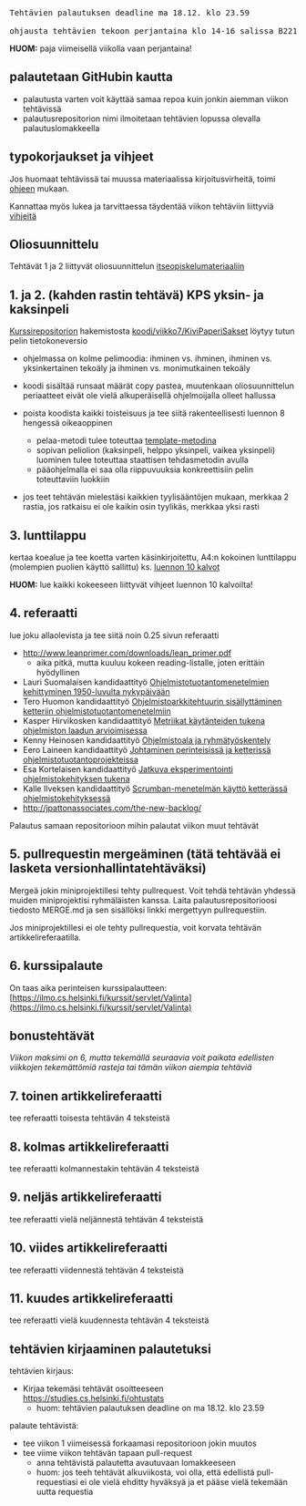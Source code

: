 <pre>
Tehtävien palautuksen deadline ma 18.12. klo 23.59

ohjausta tehtävien tekoon perjantaina klo 14-16 salissa B221
</pre>

**HUOM:** paja viimeisellä viikolla vaan perjantaina!

## palautetaan GitHubin kautta

* palautusta varten voit käyttää samaa repoa kuin jonkin aiemman viikon tehtävissä
* palautusrepositorion nimi ilmoitetaan tehtävien lopussa olevalla palautuslomakkeella

## typokorjaukset ja vihjeet 

Jos huomaat tehtävissä tai muussa materiaalissa kirjoitusvirheitä, toimi  [ohjeen](https://github.com/mluukkai/ohjelmistotuotanto2017/blob/master/laskarit/3.md#typokorjauksia--vinkkejä) mukaan.

Kannattaa myös lukea ja tarvittaessa täydentää viikon tehtäviin liittyviä [vihjeitä](https://github.com/mluukkai/ohjelmistotuotanto2017/blob/master/laskarit/7-tips.md#)


## Oliosuunnittelu

Tehtävät 1 ja 2 liittyvät oliosuunnittelun [itseopiskelumateriaaliin](https://github.com/mluukkai/ohjelmistotuotanto2017/blob/master/web/oliosuunnittelu.md)

## 1. ja 2. (kahden rastin tehtävä) KPS yksin- ja kaksinpeli

[Kurssirepositorion](https://github.com/mluukkai/ohjelmistotuotanto2017) hakemistosta 
[koodi/viikko7/KiviPaperiSakset](https://github.com/mluukkai/ohjelmistotuotanto2017/tree/master/koodi/viikko7/KiviPaperiSakset) löytyy tutun pelin tietokoneversio 

* ohjelmassa on kolme pelimoodia: ihminen vs. ihminen, ihminen vs. yksinkertainen tekoäly ja ihminen vs. monimutkainen tekoäly
* koodi sisältää runsaat määrät copy pastea, muutenkaan oliosuunnittelun periaatteet eivät ole vielä alkuperäisellä ohjelmoijalla olleet hallussa
* poista koodista kaikki toisteisuus ja tee siitä rakenteellisesti luennon 8 hengessä oikeaoppinen
  * pelaa-metodi tulee toteuttaa [template-metodina](https://github.com/mluukkai/ohjelmistotuotanto2017/blob/master/web/oliosuunnittelu.md#template-method)
  * sopivan peliolion (kaksinpeli, helppo yksinpeli, vaikea yksinpeli) luominen tulee toteuttaa staattisen tehdasmetodin avulla
  * pääohjelmalla ei saa olla riippuvuuksia konkreettisiin pelin toteuttaviin luokkiin

* jos teet tehtävän mielestäsi kaikkien tyylisääntöjen mukaan, merkkaa 2 rastia, jos ratkaisu ei ole kaikin osin tyylikäs, merkkaa yksi rasti

## 3. lunttilappu

kertaa koealue ja tee koetta varten käsinkirjoitettu, A4:n kokoinen lunttilappu (molempien puolien käyttö sallittu) ks. [luennon 10 kalvot](https://github.com/mluukkai/ohjelmistotuotanto2017/tree/master/kalvot/luento10.pdf)

**HUOM:** lue kaikki kokeeseen liittyvät vihjeet luennon 10 kalvoilta!

## 4. referaatti

lue joku allaolevista ja tee siitä noin 0.25 sivun referaatti

* http://www.leanprimer.com/downloads/lean_primer.pdf
  * aika pitkä, mutta kuuluu kokeen reading-listalle, joten erittäin hyödyllinen
* Lauri Suomalaisen kandidaattityö [Ohjelmistotuotantomenetelmien kehittyminen 1950-luvulta nykypäivään](https://www.cs.helsinki.fi/u/mluukkai/ohtu/suomalainen-kandi.pdf)
* Tero Huomon kandidaattityö [Ohjelmistoarkkitehtuurin sisällyttäminen ketteriin ohjelmistotuotantomenetelmiin](https://www.cs.helsinki.fi/u/mluukkai/ohtu/huomo-kandi.pdf) 
* Kasper Hirvikosken kandidaattityö [Metriikat käytänteiden tukena ohjelmiston laadun arvioimisessa](https://www.cs.helsinki.fi/u/mluukkai/ohtu/hirvikoski-kandi.pdf)
* Kenny Heinosen kandidaattityö [Ohjelmistoala ja ryhmätyöskentely](https://www.cs.helsinki.fi/u/mluukkai/ohtu/heinononen-kandi.pdf)
* Eero Laineen kandidaattityö [Johtaminen perinteisissä ja ketterissä ohjelmistotuotantoprojekteissa](https://www.cs.helsinki.fi/u/mluukkai/ohtu/laine-kandi.pdf)
* Esa Kortelaisen kandidaattityö [Jatkuva eksperimentointi ohjelmistokehityksen tukena](https://www.cs.helsinki.fi/u/mluukkai/ohtu/kortelainen-kandi.pdf)
* Kalle Ilveksen kandidaattityö [Scrumban-menetelmän käyttö ketterässä ohjelmistokehityksessä](https://www.cs.helsinki.fi/u/mluukkai/ohtu/ilves-kandi.pdf)
* <http://jpattonassociates.com/the-new-backlog/>


Palautus samaan repositorioon mihin palautat viikon muut tehtävät

## 5. pullrequestin mergeäminen (tätä tehtävää ei lasketa versionhallintatehtäväksi)

Mergeä jokin miniprojektillesi tehty pullrequest. Voit tehdä tehtävän yhdessä muiden miniprojektisi ryhmäläisten kanssa. Laita palautusrepositorioosi tiedosto MERGE.md ja sen sisällöksi linkki mergettyyn pullrequestiin.

Jos miniprojektillesi ei ole tehty pullrequestia, voit korvata tehtävän artikkelireferaatilla. 

## 6. kurssipalaute

On taas aika perinteisen kurssipalautteen: [https://ilmo.cs.helsinki.fi/kurssit/servlet/Valinta](https://ilmo.cs.helsinki.fi/kurssit/servlet/Valinta)

## bonustehtävät

*Viikon maksimi on 6, mutta tekemällä seuraavia voit paikata edellisten viikkojen tekemättömiä rasteja tai tämän viikon aiempia tehtäviä*

## 7. toinen artikkelireferaatti

tee referaatti toisesta tehtävän 4 teksteistä

## 8. kolmas artikkelireferaatti

tee referaatti kolmannestakin tehtävän 4 teksteistä

## 9. neljäs artikkelireferaatti

tee referaatti vielä neljännestä tehtävän 4 teksteistä

## 10. viides artikkelireferaatti

tee referaatti viidennestä tehtävän 4 teksteistä

## 11. kuudes artikkelireferaatti

tee referaatti vielä kuudennesta tehtävän 4 teksteistä

## tehtävien kirjaaminen palautetuksi

tehtävien kirjaus:

* Kirjaa tekemäsi tehtävät osoitteeseen https://studies.cs.helsinki.fi/ohtustats
  * huom: tehtävien palautuksen deadline on ma 18.12. klo 23.59

palaute tehtävistä:

* tee viikon 1 viimeisessä forkaamasi repositorioon jokin muutos
* tee viime viikon tehtävän tapaan pull-request
  * anna tehtävistä palautetta avautuvaan lomakkeeseen
  * huom: jos teeh tehtävät alkuviikosta, voi olla, että edellistä pull-requestiasi ei ole vielä ehditty hyväksyä ja et pääse vielä tekemään uutta requestia